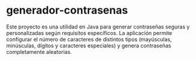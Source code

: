 # generador-contrasenas
Este proyecto es una utilidad en Java para generar contraseñas seguras y personalizadas según requisitos específicos. La aplicación permite configurar el número de caracteres de distintos tipos (mayúsculas, minúsculas, dígitos y caracteres especiales) y genera contraseñas completamente aleatorias.
